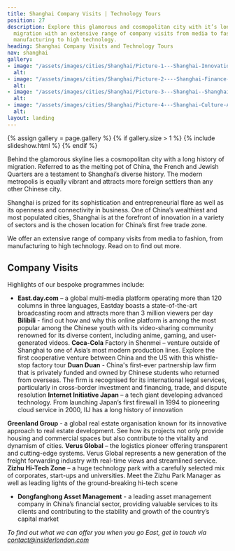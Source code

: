 ```yaml
---
title: Shanghai Company Visits | Technology Tours
position: 27
description: Explore this glamorous and cosmopolitan city with it’s long history of
  migration with an extensive range of company visits from media to fashion, from
  manufacturing to high technology.
heading: Shanghai Company Visits and Technology Tours
nav: shanghai
gallery:
- image: "/assets/images/cities/Shanghai/Picture-1---Shanghai-Innovation-Tech-Factory-Student-Academic-Study-Trip.jpg"
  alt: 
- image: "/assets/images/cities/Shanghai/Picture-2----Shanghai-Finance-Centre-Student-Academic-Study-Trip.jpg"
  alt: 
- image: "/assets/images/cities/Shanghai/Picture-3---Shanghai--Shanghai-Innovation-Sustainability-Electric-Driverless-Car-Technology-Student-Academic-Study-Trip.jpg"
  alt: 
- image: "/assets/images/cities/Shanghai/Picture-4---Shanghai-Culture-Art-Technology-Innovation-Creative-Student-Corporate-Study-Trip.jpg"
  alt: 
layout: landing
---
```


{% assign gallery = page.gallery %}
{% if gallery.size > 1 %}
  {% include slideshow.html %}
{% endif %}

Behind the glamorous skyline lies a cosmopolitan city with a long history of migration. Referred to as the melting pot of China, the French and Jewish Quarters are a testament to Shanghai’s diverse history. The modern metropolis is equally vibrant and attracts more foreign settlers than any other Chinese city.

Shanghai is prized for its sophistication and entrepreneurial flare as well as its openness and connectivity in business. One of China’s wealthiest and most populated cities, Shanghai is at the forefront of innovation in a variety of sectors and is the chosen location for China’s first free trade zone.

We offer an extensive range of company visits from media to fashion, from manufacturing to high technology. Read on to find out more.

## Company Visits
Highlights of our bespoke programmes include:

- **East.day.com** – a global multi-media platform operating more than 120 columns in three languages, Eastday boasts a state-of-the-art broadcasting room and attracts more than 3 million viewers per day
**Bilibili** -  find out how and why this online platform is among the most popular among the Chinese youth with its video-sharing community renowned for its diverse content, including anime, gaming, and user-generated videos.
**Coca-Cola** Factory in Shenmei – venture outside of Shanghai to one of Asia’s most modern production lines. Explore the first cooperative venture between China and the US with this whistle-stop factory tour
**Duan Duan** - China's first-ever partnership law firm that is privately funded and owned by Chinese students who returned from overseas. The firm is recognised for its international legal services, particularly in cross-border investment and financing, trade, and dispute resolution
**Internet Initiative Japan** – a tech giant developing advanced technology. From launching Japan’s first firewall in 1994 to pioneering cloud service in 2000, IIJ has a long history of innovation

**Greenland Group** - a global real estate organisation known for its innovative approach to real estate development. See how its projects not only provide housing and commercial spaces but also contribute to the vitality and dynamism of cities.
**Verus Global** – the logistics pioneer offering transparent and cutting-edge systems. Verus Global represents a new generation of the freight forwarding industry with real-time views and streamlined service.
**Zizhu Hi-Tech Zone** – a huge technology park with a carefully selected mix of corporates, start-ups and universities. Meet the Zizhu Park Manager as well as leading lights of the ground-breaking hi-tech scene
* **Dongfanghong Asset Management** - a leading asset management company in  China’s financial sector, providing valuable services to its clients and contributing to the stability and growth of the country’s capital market



*To find out what we can offer you when you go East, get in touch via [contact@insiderlondon.com](mailto:contact@insiderlondon.com)*

